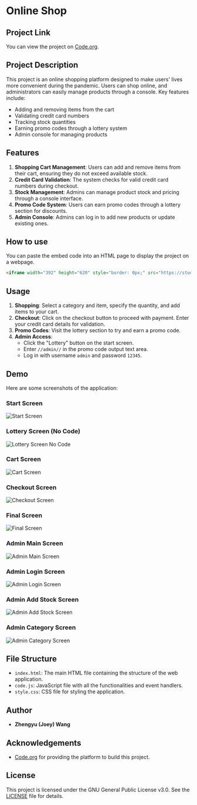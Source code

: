 # Online Shop

## Project Link

You can view the project on [Code.org](https://studio.code.org/projects/applab/xDnl0XFYiyEvdhjrfpn83pwUAya-7TtdHykUT6WHsvs).

## Project Description

This project is an online shopping platform designed to make users' lives more convenient during the pandemic. Users can shop online, and administrators can easily manage products through a console. Key features include:
- Adding and removing items from the cart
- Validating credit card numbers
- Tracking stock quantities
- Earning promo codes through a lottery system
- Admin console for managing products


## Features

1. **Shopping Cart Management**: Users can add and remove items from their cart, ensuring they do not exceed available stock.
2. **Credit Card Validation**: The system checks for valid credit card numbers during checkout.
3. **Stock Management**: Admins can manage product stock and pricing through a console interface.
4. **Promo Code System**: Users can earn promo codes through a lottery section for discounts.
5. **Admin Console**: Admins can log in to add new products or update existing ones.

## How to use
You can paste the embed code into an HTML page to display the project on a webpage.
```html
<iframe width="392" height="620" style="border: 0px;" src="https://studio.code.org/projects/applab/uhcPOSCda3ny1iUD8Yc9vYAxw3I-NMX1e3HxMbBegyg/embed?nosource"></iframe>
```

## Usage

1. **Shopping**: Select a category and item, specify the quantity, and add items to your cart.
2. **Checkout**: Click on the checkout button to proceed with payment. Enter your credit card details for validation.
3. **Promo Codes**: Visit the lottery section to try and earn a promo code.
4. **Admin Access**: 
   - Click the "Lottery" button on the start screen.
   - Enter `//admin//` in the promo code output text area.
   - Log in with username `admin` and password `12345`.

## Demo

Here are some screenshots of the application:

### Start Screen
![Start Screen](./demo/start_screen.png)

### Lottery Screen (No Code)
![Lottery Screen No Code](./demo/lottery_screen_nocode.png)

### Cart Screen
![Cart Screen](./demo/cart_screen.png)

### Checkout Screen
![Checkout Screen](./demo/checkout_screen.png)

### Final Screen
![Final Screen](./demo/final_screen.png)

### Admin Main Screen
![Admin Main Screen](./demo/admin_main_screen.png)

### Admin Login Screen
![Admin Login Screen](./demo/admin_login_screen.png)

### Admin Add Stock Screen
![Admin Add Stock Screen](./demo/admin_add_stock_screen.png)

### Admin Category Screen
![Admin Category Screen](./demo/admin_catagory_screen.png)

## File Structure

- `index.html`: The main HTML file containing the structure of the web application.
- `code.js`: JavaScript file with all the functionalities and event handlers.
- `style.css`: CSS file for styling the application.

## Author

+ **Zhengyu (Joey) Wang**

## Acknowledgements

- [Code.org](https://code.org) for providing the platform to build this project.

## License

This project is licensed under the GNU General Public License v3.0. See the [LICENSE](./LICENSE) file for details.

